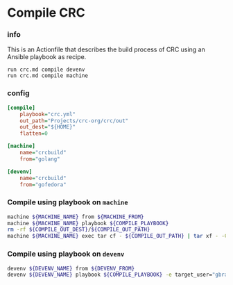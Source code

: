 # Compile CRC


### info

This is an Actionfile that describes the build process of CRC using an Ansible playbook as recipe.

```
run crc.md compile devenv
run crc.md compile machine
```


### config
```ini
[compile]
    playbook="crc.yml"
    out_path="Projects/crc-org/crc/out"
    out_dest="${HOME}"
    flatten=0

[machine]
    name="crcbuild"
    from="golang"

[devenv]
    name="crcbuild"
    from="gofedora"
```

### Compile using playbook on `machine`
```sh evaluate
machine ${MACHINE_NAME} from ${MACHINE_FROM}
machine ${MACHINE_NAME} playbook ${COMPILE_PLAYBOOK}
rm -rf ${COMPILE_OUT_DEST}/${COMPILE_OUT_PATH}
machine ${MACHINE_NAME} exec tar cf - ${COMPILE_OUT_PATH} | tar xf - -C ${COMPILE_OUT_DEST} --strip-components=${COMPILE_FLATTEN}
```

### Compile using playbook on `devenv`
```sh evaluate
devenv ${DEVENV_NAME} from ${DEVENV_FROM}
devenv ${DEVENV_NAME} playbook ${COMPILE_PLAYBOOK} -e target_user="gbraad"
```

